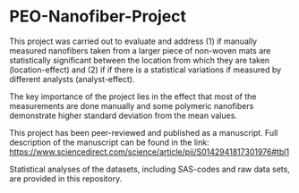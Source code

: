 # PEO-Nanofiber-Project

This project was carried out to evaluate and address (1) if manually measured nanofibers taken from a larger piece of non-woven mats are statistically significant between the  location from which they are taken (location-effect) and (2) if if there is a statistical variations if measured by different analysts (analyst-effect).    

The key importance of the project lies in the effect that most of the measurements are done manually and some polymeric nanofibers demonstrate higher standard deviation from the mean values. 

This project has been peer-reviewed and published as a manuscript. Full description of the manuscript can be found in the link: https://www.sciencedirect.com/science/article/pii/S0142941817301976#tbl1

Statistical analyses of the datasets, including SAS-codes and raw data sets, are provided in this repository. 
